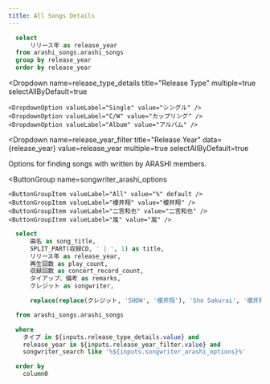```yaml
---
title: All Songs Details
---
```


```sql release_year
  select
      リリース年 as release_year
  from arashi_songs.arashi_songs
  group by release_year
  order by release_year
```

<Dropdown 
  name=release_type_details
  title="Release Type"
  multiple=true
  selectAllByDefault=true
>
    <DropdownOption valueLabel="Single" value="シングル" />
    <DropdownOption valueLabel="C/W" value="カップリング" />
    <DropdownOption valueLabel="Album" value="アルバム" />
</Dropdown>

<Dropdown
    name=release_year_filter
    title="Release Year"
    data={release_year}
    value=release_year
    multiple=true
    selectAllByDefault=true
>
</Dropdown>


Options for finding songs with written by ARASHI members.

<ButtonGroup 
    name=songwriter_arashi_options 
>
    <ButtonGroupItem valueLabel="All" value="%" default />
    <ButtonGroupItem valueLabel="櫻井翔" value="櫻井翔" />
    <ButtonGroupItem valueLabel="二宮和也" value="二宮和也" />
    <ButtonGroupItem valueLabel="嵐" value="嵐" />
</ButtonGroup>





```sql details
  select
      曲名 as song_title,
      SPLIT_PART(収録CD, ' | ', 1) as title,
      リリース年 as release_year,
      再生回数 as play_count,
      収録回数 as concert_record_count,
      タイアップ、備考 as remarks,
      クレジット as songwriter,

      replace(replace(クレジット, 'SHOW', '櫻井翔'), 'Sho Sakurai', '櫻井翔') as songwriter_search

  from arashi_songs.arashi_songs

  where 
    タイプ in ${inputs.release_type_details.value} and
    release_year in ${inputs.release_year_filter.value} and
    songwriter_search like '%${inputs.songwriter_arashi_options}%'

  order by
    column0
```

<DataTable data={details} rows=all search=true >
    <Column id=song_title title="Title" />
    <Column id=title title="Release" />
    <Column id=release_year title="Year" fmt=id />
    <Column id=play_count title="Play Counts" contentType=bar />
    <Column id=concert_record_count title="Live DVD Counts" contentType=bar />
    <Column id=remarks title="Remarks" />
    <Column id=songwriter title="Songwriters" />
</DataTable>

